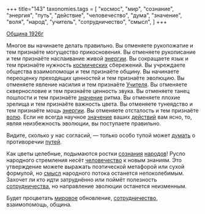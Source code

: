 +++
title="143"
taxonomies.tags = [
 "космос",
 "мир",
 "сознание",
 "энергия",
 "путь",
 "действие",
 "человечество",
 "дума",
 "значение",
 "воля",
 "народ",
 "учитель",
 "сотрудничество",
 "смысл",
]
+++

[Община 1926г](/agni/1926)

Многое вы начинаете делать правильно. Вы отменяете рукопожатие и тем признаёте могущество прикосновения. Вы отменяете рукописание и тем признаёте наслаивание живой [энергии](/tags/энергия). Вы сокращаете язык и тем признаёте нужность [космических](/tags/космос) сбережений. Вы учреждаете общества взаимопомощи и тем признаёте общину. Вы начинаете переоценку преходящих ценностей и тем признаёте эволюцию. Вы отменяете явление насилия и тем признаёте [Учителя](/tags/учитель). Вы отменяете сквернословие и тем признаёте ценность звука. Вы отменяете танец пошлости и тем признаёте [значение](/tags/значение) ритма. Вы отменяете плохие зрелища и тем признаёте важность цвета. Вы отменяете тунеядство и тем признаёте мощь [энергии](/tags/энергия). Вы отменяете отсталость и тем признаёте [волю](/tags/воля). Если не всегда научное [значение](/tags/значение) ваших [действий](/tags/действие) вам ясно, то, являя неизбежность эволюции, вы поступаете правильно.   

Видите, сколько у нас согласий, — только особо тупой может [думать](/tags/дума) о противоречии [путей](/tags/путь).   

Как цветы целебные, подымаются ростки [сознания](/tags/сознание) [народов](/tags/[народ](/tags/народ))! Русло народного стремления несёт [человечество](/tags/человечество) к новым знаниям. Это утверждение можете выражать поэтической метафорой или сухой формулой, но [смысл](/tags/смысл) народного потока останется непоколебимым. Захочет ли кто идти затруднённо или поймёт полезность [сотрудничества](/tags/[сотрудничество](/tags/сотрудничество)), но направление эволюции останется неизменным.   

Будет процветать [мировое](/tags/мир) обновление, [сотрудничество](/tags/сотрудничество), взаимопомощь, община.   

